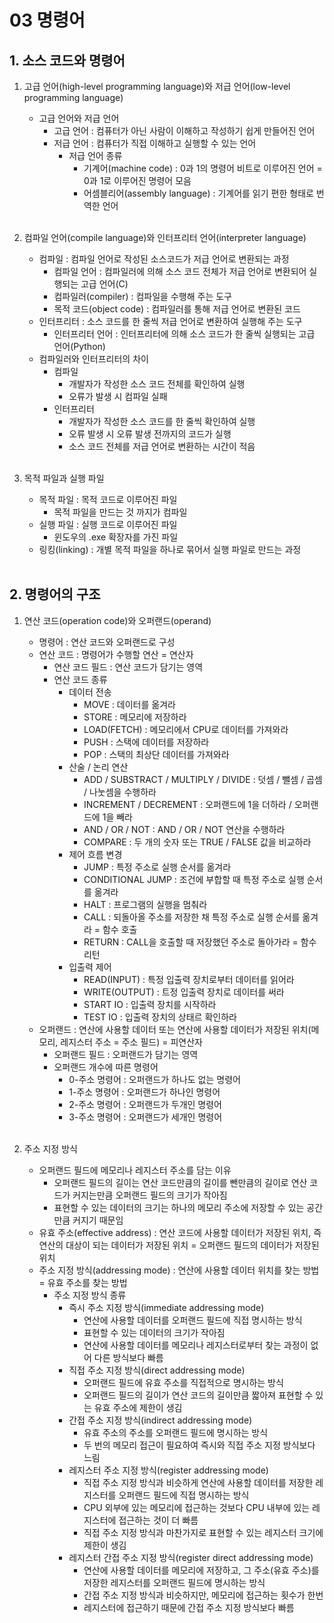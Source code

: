 # 03 명령어

## 1. 소스 코드와 명령어
1. 고급 언어(high-level programming language)와 저급 언어(low-level programming language)
    - 고급 언어와 저급 언어
        - 고급 언어 : 컴퓨터가 아닌 사람이 이해하고 작성하기 쉽게 만들어진 언어
        - 저급 언어 : 컴퓨터가 직접 이해하고 실행할 수 있는 언어
            - 저급 언어 종류
                - 기계어(machine code) : 0과 1의 명령어 비트로 이루어진 언어 = 0과 1로 이루어진 명령어 모음
                - 어셈블리어(assembly language) : 기계어를 읽기 편한 형태로 번역한 언어<br><br>

2. 컴파일 언어(compile language)와 인터프리터 언어(interpreter language)
    - 컴파일 : 컴파일 언어로 작성된 소스코드가 저급 언어로 변환되는 과정
        - 컴파일 언어 : 컴파일러에 의해  소스 코드 전체가 저급 언어로 변환되어 실행되는 고급 언어(C)
        - 컴파일러(compiler) : 컴파일을 수행해 주는 도구
        - 목적 코드(object code) : 컴파일러를 통해 저급 언어로 변환된 코드
    - 인터프리터 : 소스 코드를 한 줄씩 저급 언어로 변환하여 실행해 주는 도구
        - 인터프리터 언어 : 인터프리터에 의해 소스 코드가 한 줄씩 실행되는 고급 언어(Python)
    - 컴파일러와 인터프리터의 차이
        - 컴파일
            - 개발자가 작성한 소스 코드 전체를 확인하여 실행
            - 오류가 발생 시 컴파일 실패
        - 인터프리터
            - 개발자가 작성한 소스 코드를 한 줄씩 확인하여 실행
            - 오류 발생 시 오류 발생 전까지의 코드가 실행
            - 소스 코드 전체를 저급 언어로 변환하는 시간이 적음<br><br>

3. 목적 파일과 실행 파일
    - 목적 파일 : 목적 코드로 이루어진 파일
        - 목적 파일을 만드는 것 까지가 컴파일
    - 실행 파일 : 실행 코드로 이루어진 파일
        - 윈도우의 .exe 확장자를 가진 파일
    - 링킹(linking) : 개별 목적 파일을 하나로 묶어서 실행 파일로 만드는 과정<br><br>

## 2. 명령어의 구조
1. 연산 코드(operation code)와 오퍼랜드(operand)
    - 명령어 : 연산 코드와 오퍼랜드로 구성
    - 연산 코드 : 명령어가 수행할 연산 = 연산자
        - 연산 코드 필드 : 연산 코드가 담기는 영역
        - 연산 코드 종류
            - 데이터 전송
                - MOVE : 데이터를 옮겨라
                - STORE : 메모리에 저장하라
                - LOAD(FETCH) : 메모리에서 CPU로 데이터를 가져와라
                - PUSH : 스택에 데이터를 저장하라
                - POP : 스택의 최상단 데이터를 가져와라
            - 산술 / 논리 연산
                - ADD / SUBSTRACT / MULTIPLY / DIVIDE : 덧셈 / 뺄셈 / 곱셈 / 나눗셈을 수행하라
                - INCREMENT / DECREMENT : 오퍼랜드에 1을 더하라 / 오퍼랜드에 1을 빼라
                - AND / OR / NOT : AND / OR / NOT 연산을 수행하라
                - COMPARE : 두 개의 숫자 또는 TRUE / FALSE 값을 비교하라
            - 제어 흐름 변경
                - JUMP : 특정 주소로 실행 순서를 옮겨라
                - CONDITIONAL JUMP : 조건에 부합할 때 특정 주소로 실행 순서를 옮겨라
                - HALT : 프로그램의 실행을 멈춰라
                - CALL : 되돌아올 주소를 저장한 채 특정 주소로 실행 순서를 옮겨라 = 함수 호출
                - RETURN : CALL을 호출할 때 저장했던 주소로 돌아가라 = 함수 리턴
            - 입출력 제어
                - READ(INPUT) : 특정 입출력 장치로부터 데이터를 읽어라
                - WRITE(OUTPUT) : 트정 입출력 장치로 데이터를 써라
                - START IO : 입출력 장치를 시작하라
                - TEST IO : 입출력 장치의 상태르 확인하라
    - 오퍼랜드 : 연산에 사용할 데이터 또는 연산에 사용할 데이터가 저장된 위치(메모리, 레지스터 주소 = 주소 필드) = 피연산자
        - 오퍼랜드 필드 : 오퍼랜드가 담기는 영역
        - 오퍼랜드 개수에 따른 명령어
            - 0-주소 명령어 : 오퍼랜드가 하나도 없는 명령어
            - 1-주소 명령어 : 오퍼랜드가 하나인 명령어
            - 2-주소 명령어 : 오퍼랜드가 두개인 명령어
            - 3-주소 명령어 : 오퍼랜드가 세개인 명령어<br><br>

2. 주소 지정 방식
    - 오퍼랜드 필드에 메모리나 레지스터 주소를 담는 이유
        - 오퍼랜드 필드의 길이는 연산 코드만큼의 길이를 뺀만큼의 길이로 연산 코드가 커지는만큼 오퍼랜드 필드의 크기가 작아짐
        - 표현할 수 있는 데이터의 크기는 하나의 메모리 주소에 저장할 수 있는 공간만큼 커지기 때문임
    - 유효 주소(effective address) : 연산 코드에 사용할 데이터가 저장된 위치, 즉 연산의 대상이 되는 데이터가 저장된 위치 = 오퍼랜드 필드의 데이터가 저장된 위치
    - 주소 지정 방식(addressing mode) : 연산에 사용할 데이터 위치를 찾는 방법 = 유효 주소를 찾는 방법
        - 주소 지정 방식 종류
            - 즉시 주소 지정 방식(immediate addressing mode)
                - 연산에 사용할 데이터를 오퍼랜드 필드에 직접 명시하는 방식
                - 표현할 수 있는 데이터의 크기가 작아짐
                - 연산에 사용할 데이터를 메모리나 레지스터로부터 찾는 과정이 없어 다른 방식보다 빠름
            - 직접 주소 지정 방식(direct addressing mode)
                - 오퍼랜드 필드에 유효 주소를 직접적으로 명시하는 방식
                - 오퍼랜드 필드의 길이가 연산 코드의 길이만큼 짧아져 표현할 수 있는 유효 주소에 제한이 생김
            - 간접 주소 지정 방식(indirect addressing mode)
                - 유효 주소의 주소를 오퍼랜드 필드에 명시하는 방식
                - 두 번의 메모리 접근이 필요하여 즉시와 직접 주소 지정 방식보다 느림
            - 레지스터 주소 지정 방식(register addressing mode)
                - 직접 주소 지정 방식과 비슷하게 연산에 사용할 데이터를 저장한 레지스터를 오퍼랜드 필드에 직접 명시하는 방식
                - CPU 외부에 있는 메모리에 접근하는 것보다 CPU 내부에 있는 레지스터에 접근하는 것이 더 빠름
                - 직접 주소 지정 방식과 마찬가지로 표현할 수 있는 레지스터 크기에 제한이 생김
            - 레지스터 간접 주소 지정 방식(register direct addressing mode)
                - 연산에 사용할 데이터를 메모리에 저장하고, 그 주소(유효 주소)를 저장한 레지스터를 오퍼랜드 필드에 명시하는 방식
                - 간접 주소 지정 방식과 비슷하지만, 메모리에 접근하는 횟수가 한번
                - 레지스터에 접근하기 때문에 간접 주소 지정 방식보다 빠름